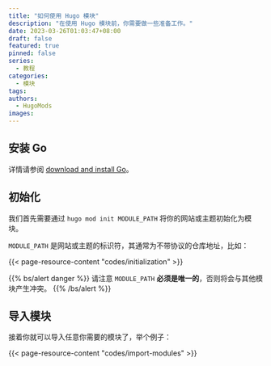 ```yaml
---
title: "如何使用 Hugo 模块"
description: "在使用 Hugo 模块前，你需要做一些准备工作。"
date: 2023-03-26T01:03:47+08:00
draft: false
featured: true
pinned: false
series:
  - 教程
categories:
  - 模块
tags:
authors:
  - HugoMods
images:
---
```


## 安装 Go

详情请参阅 [download and install Go](https://golang.google.cn/doc/install)。

## 初始化

我们首先需要通过 `hugo mod init MODULE_PATH` 将你的网站或主题初始化为模块。

`MODULE_PATH` 是网站或主题的标识符，其通常为不带协议的仓库地址，比如：

{{< page-resource-content "codes/initialization" >}}

{{% bs/alert danger %}}
请注意 `MODULE_PATH` **必须是唯一的**，否则将会与其他模块产生冲突。
{{% /bs/alert %}}

## 导入模块

接着你就可以导入任意你需要的模块了，举个例子：

{{< page-resource-content "codes/import-modules" >}}

